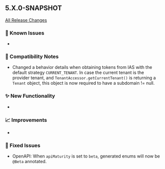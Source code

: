 ## 5.X.0-SNAPSHOT

[All Release Changes](https://github.com/SAP/cloud-sdk-java/releases)

### 🚧 Known Issues

- 

### 🔧 Compatibility Notes

- Changed a behavior details when obtaining tokens from IAS with the default strategy `CURRENT_TENANT`. 
  In case the current tenant is the provider tenant, and `TenantAccessor.getCurrentTenant()` is returning a `Tenant` object, this object is now required to have a subdomain != null.

### ✨ New Functionality

- 

### 📈 Improvements

- 

### 🐛 Fixed Issues

- OpenAPI: When `apiMaturity` is set to `beta`, generated enums will now be `@Beta` annotated.
